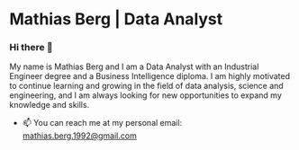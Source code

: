 # Mathias Berg | Data Analyst
### Hi there 👋 
My name is Mathias Berg and I am a Data Analyst with an Industrial Engineer degree and a Business Intelligence diploma.
I am highly motivated to continue learning and growing in the field of data analysis, science and engineering, and I am always looking for new opportunities to expand my knowledge and skills.

- 📫 You can reach me at my personal email: mathias.berg.1992@gmail.com
<!--
**mbergr/mbergr** is a ✨ _special_ ✨ repository because its `README.md` (this file) appears on your GitHub profile.

Here are some ideas to get you started:

- 🔭 I’m currently working on ...
- 🌱 I’m currently learning ...
- 👯 I’m looking to collaborate on ...
- 🤔 I’m looking for help with ...
- 💬 Ask me about ...
- 📫 How to reach me: ...
- 😄 Pronouns: ...
- ⚡ Fun fact: ...
-->

